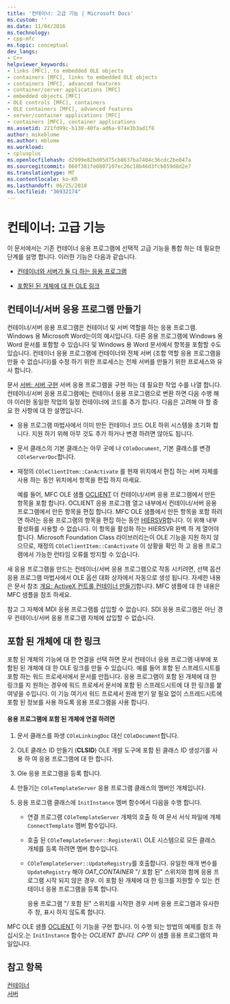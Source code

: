 ```yaml
---
title: '컨테이너: 고급 기능 | Microsoft Docs'
ms.custom: ''
ms.date: 11/04/2016
ms.technology:
- cpp-mfc
ms.topic: conceptual
dev_langs:
- C++
helpviewer_keywords:
- links [MFC], to embedded OLE objects
- containers [MFC], links to embedded OLE objects
- containers [MFC], advanced features
- container/server applications [MFC]
- embedded objects [MFC]
- OLE controls [MFC], containers
- OLE containers [MFC], advanced features
- server/container applications [MFC]
- containers [MFC], container applications
ms.assetid: 221fd99c-b138-40fa-ad6a-974e3b3ad1f8
author: mikeblome
ms.author: mblome
ms.workload:
- cplusplus
ms.openlocfilehash: d2999e82bd05d75cb8637ba7404c36cdc2be047a
ms.sourcegitcommit: 060f381fe0807107ec26c18b46d3fcb859d8d2e7
ms.translationtype: MT
ms.contentlocale: ko-KR
ms.lasthandoff: 06/25/2018
ms.locfileid: "36932174"
---
```

# <a name="containers-advanced-features"></a>컨테이너: 고급 기능
이 문서에서는 기존 컨테이너 응용 프로그램에 선택적 고급 기능을 통합 하는 데 필요한 단계를 설명 합니다. 이러한 기능은 다음과 같습니다.  
  
-   [컨테이너와 서버가 둘 다 하는 응용 프로그램](#_core_creating_a_container_server_application)  
  
-   [포함된 된 개체에 대 한 OLE 링크](#_core_links_to_embedded_objects)  
  
##  <a name="_core_creating_a_container_server_application"></a> 컨테이너/서버 응용 프로그램 만들기  
 컨테이너/서버 응용 프로그램은 컨테이너 및 서버 역할을 하는 응용 프로그램. Windows 용 Microsoft Word는이의 예시입니다. 다른 응용 프로그램에 Windows 용 Word 문서를 포함할 수 있습니다 및 Windows 용 Word 문서에서 항목을 포함할 수도 있습니다. 컨테이너 응용 프로그램에 컨테이너와 전체 서버 (조합 역할 응용 프로그램을 만들 수 없습니다)를 수정 하기 위한 프로세스는 전체 서버를 만들기 위한 프로세스와 유사 합니다.  
  
 문서 [서버: 서버 구현](../mfc/servers-implementing-a-server.md) 서버 응용 프로그램을 구현 하는 데 필요한 작업 수를 나열 합니다. 컨테이너/서버 응용 프로그램에는 컨테이너 응용 프로그램으로 변환 하면 다음 수행 해야 이러한 동일한 작업의 일정 컨테이너에 코드를 추가 합니다. 다음은 고려해 야 할 중요 한 사항에 대 한 설명입니다.  
  
-   응용 프로그램 마법사에서 이미 만든 컨테이너 코드 OLE 하위 시스템을 초기화 합니다. 지원 하기 위해 아무 것도 추가 하거나 변경 하려면 않아도 됩니다.  
  
-   문서 클래스의 기본 클래스는 아무 곳에 나 `COleDocument`, 기본 클래스를 변경 `COleServerDoc`합니다.  
  
-   재정의 `COleClientItem::CanActivate` 를 현재 위치에서 편집 하는 서버 자체를 사용 하는 동안 위치에서 항목을 편집 하지 마세요.  
  
     예를 들어, MFC OLE 샘플 [OCLIENT](../visual-cpp-samples.md) 더 컨테이너/서버 응용 프로그램에서 만든 항목을 포함 합니다. OCLIENT 응용 프로그램 열고 내부에서 컨테이너/서버 응용 프로그램에서 만든 항목을 편집 합니다. MFC OLE 샘플에서 만든 항목을 포함 하려면 하려는 응용 프로그램의 항목을 편집 하는 동안 [HIERSVR](../visual-cpp-samples.md)합니다. 이 위해 내부 활성화를 사용할 수 없습니다. 이 항목을 활성화 하는 HIERSVR 완벽 하 게 열어야 합니다. Microsoft Foundation Class 라이브러리는이 OLE 기능을 지원 하지 않으므로, 재정의 `COleClientItem::CanActivate` 이 상황을 확인 하 고 응용 프로그램에서 가능한 런타임 오류를 방지할 수 있습니다.  
  
 새 응용 프로그램을 만드는 컨테이너/서버 응용 프로그램으로 작동 시키려면, 선택 옵션 응용 프로그램 마법사에서 OLE 옵션 대화 상자에서 자동으로 생성 됩니다. 자세한 내용은 문서 참조 [개요: ActiveX 컨트롤 컨테이너 만들기](../mfc/reference/creating-an-mfc-activex-control-container.md)합니다. MFC 샘플에 대 한 내용은 MFC 샘플을 참조 하세요.  
  
 참고 그 자체에 MDI 응용 프로그램를 삽입할 수 없습니다. SDI 응용 프로그램은 아닌 경우 컨테이너/서버 응용 프로그램 자체에 삽입할 수 없습니다.  
  
##  <a name="_core_links_to_embedded_objects"></a> 포함 된 개체에 대 한 링크  
 포함 된 개체의 기능에 대 한 연결을 선택 하면 문서 컨테이너 응용 프로그램 내부에 포함된 된 개체에 대 한 OLE 링크를 만들 수 있습니다. 예를 들어 포함 된 스프레드시트를 포함 하는 워드 프로세서에서 문서를 만듭니다. 응용 프로그램이 포함 된 개체에 대 한 링크를 지 원하는 경우에 워드 프로세서 문서에 포함 된 스프레드시트에 대 한 링크를 붙여넣을 수입니다. 이 기능 여기서 워드 프로세서 원래 받기 알 필요 없이 스프레드시트에 포함 된 정보를 사용 하도록 응용 프로그램을 사용 합니다.  
  
#### <a name="to-link-to-embedded-objects-in-your-application"></a>응용 프로그램에 포함 된 개체에 연결 하려면  
  
1.  문서 클래스를 파생 `COleLinkingDoc` 대신 `COleDocument`합니다.  
  
2.  OLE 클래스 ID 만들기 (**CLSID**) OLE 개발 도구에 포함 된 클래스 ID 생성기를 사용 하 여 응용 프로그램에 대 한 합니다.  
  
3.  Ole 응용 프로그램을 등록 합니다.  
  
4.  만들기는 `COleTemplateServer` 응용 프로그램 클래스의 멤버인 개체입니다.  
  
5.  응용 프로그램 클래스에 `InitInstance` 멤버 함수에서 다음을 수행 합니다.  
  
    -   연결 프로그램 `COleTemplateServer` 개체의 호출 하 여 문서 서식 파일에 개체 `ConnectTemplate` 멤버 함수입니다.  
  
    -   호출 된 `COleTemplateServer::RegisterAll` OLE 시스템으로 모든 클래스 개체를 등록 하려면 멤버 함수입니다.  
  
    -   `COleTemplateServer::UpdateRegistry`를 호출합니다. 유일한 매개 변수를 `UpdateRegistry` 해야 *OAT_CONTAINER* "/ 포함 된" 스위치와 함께 응용 프로그램 시작 되지 않은 경우. 이 포함 된 개체에 대 한 링크를 지원할 수 있는 컨테이너 응용 프로그램을 등록 합니다.  
  
         응용 프로그램 "/ 포함 된" 스위치를 시작한 경우 서버 응용 프로그램과 유사한 주 창, 표시 하지 않도록 합니다.  
  
 MFC OLE 샘플 [OCLIENT](../visual-cpp-samples.md) 이 기능을 구현 합니다. 이 수행 되는 방법의 예제를 참조 하십시오.는 `InitInstance` 함수는 *OCLIENT 합니다. CPP* 이 샘플 응용 프로그램의 파일입니다.  
  
## <a name="see-also"></a>참고 항목  
 [컨테이너](../mfc/containers.md)   
 [서버](../mfc/servers.md)

